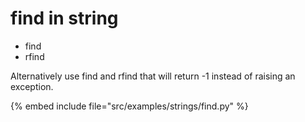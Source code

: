 # find in string

* find
* rfind

Alternatively use find and rfind that will return -1 instead of raising an exception.

{% embed include file="src/examples/strings/find.py" %}


